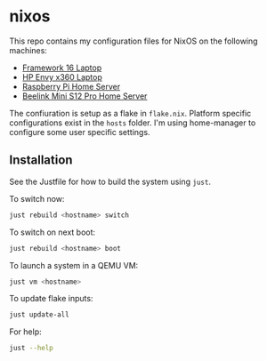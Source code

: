 # nixos

This repo contains my configuration files for NixOS on the following machines:
- [Framework 16 Laptop](./hosts/framework-16/)
- [HP Envy x360 Laptop](./hosts/envy/)
- [Raspberry Pi Home Server](./hosts/hopst-pi/)
- [Beelink Mini S12 Pro Home Server](./hosts/bee-pi/)

The confiuration is setup as a flake in `flake.nix`. Platform specific configurations exist in the `hosts` folder. I'm using home-manager to configure some user specific settings.

## Installation

See the Justfile for how to build the system using `just`.

To switch now:
```sh
just rebuild <hostname> switch
```

To switch on next boot:
```sh
just rebuild <hostname> boot 
```

To launch a system in a QEMU VM:
```sh
just vm <hostname>
```

To update flake inputs:
```sh
just update-all
```

For help:
```sh
just --help
```
